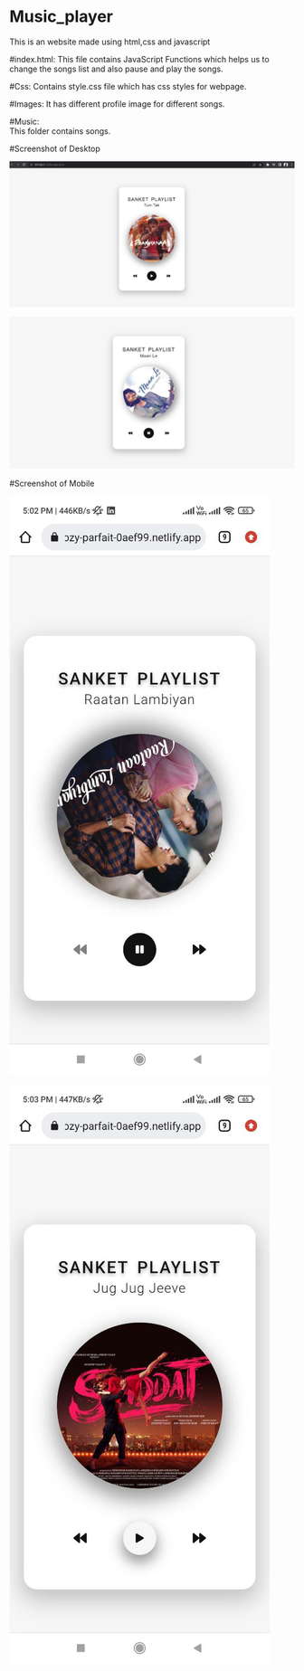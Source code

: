 # Music_player
This is an website made using html,css and javascript


#index.html:
	This file contains JavaScript Functions which helps us to change the songs list and also pause and play the songs.

#Css:
	Contains style.css file which has css styles for webpage.

#Images:
	It has different profile image for different songs.

#Music:  
	This folder contains songs.

#Screenshot of Desktop

![Screenshot](/images/SS1.jpg)

![Screenshot](/images/SS2.jpg)

#Screenshot of Mobile

![Screenshot](/images/SS3.jpg)

![Screenshot](/images/ss4.jpg)
